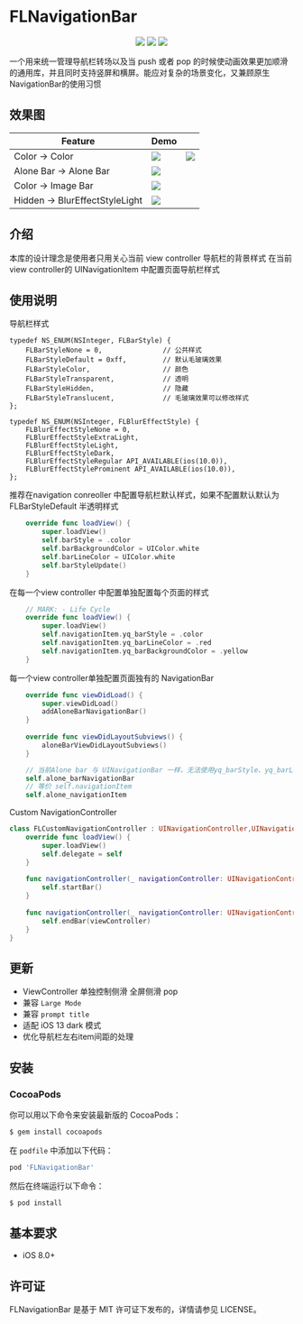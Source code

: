 # FLNavigationBar
<p align="center">
<a href="https://github.com/ForterLi/FLNavigationBar"><img src="https://img.shields.io/badge/platform-iOS%208.0%2B-ff69b5152950834.svg"></a>
<a href="https://github.com/ForterLi/FLNavigationBar"><img src="https://img.shields.io/cocoapods/v/FLNavigationBar.svg"></a>
<a href="https://github.com/ForterLi/FLNavigationBar/blob/master/LICENSE"><img src="https://img.shields.io/badge/license-MIT-green.svg?style=flat"></a>
</p>
一个用来统一管理导航栏转场以及当 push 或者 pop 的时候使动画效果更加顺滑的通用库，并且同时支持竖屏和横屏。能应对复杂的场景变化，又兼顾原生NavigationBar的使用习惯

## 效果图
| Feature |Demo||
|---|---|---|
|Color -> Color|![](https://github.com/ForterLi/ProjectResource/blob/master/FLNavigationBar/Screenshots/0000001.gif)|![](http://imgqn.koudaitong.com/upload_files/2015/05/19/143203733929082129.jpg)|
|Alone Bar -> Alone Bar|![](https://github.com/ForterLi/ProjectResource/blob/master/FLNavigationBar/Screenshots/0000002.gif)||
|Color -> Image Bar|![](https://github.com/ForterLi/ProjectResource/blob/master/FLNavigationBar/Screenshots/0000003.gif)||
|Hidden -> BlurEffectStyleLight|![](https://github.com/ForterLi/ProjectResource/blob/master/FLNavigationBar/Screenshots/0000004.gif)||


## 介绍

本库的设计理念是使用者只用关心当前 view controller 导航栏的背景样式
在当前 view controller的 UINavigationItem 中配置页面导航栏样式

## 使用说明
导航栏样式
```objc
typedef NS_ENUM(NSInteger, FLBarStyle) {
    FLBarStyleNone = 0,               // 公共样式
    FLBarStyleDefault = 0xff,         // 默认毛玻璃效果
    FLBarStyleColor,                  // 颜色
    FLBarStyleTransparent,            // 透明
    FLBarStyleHidden,                 // 隐藏
    FLBarStyleTranslucent,            // 毛玻璃效果可以修改样式
};

typedef NS_ENUM(NSInteger, FLBlurEffectStyle) {
    FLBlurEffectStyleNone = 0,
    FLBlurEffectStyleExtraLight,
    FLBlurEffectStyleLight,
    FLBlurEffectStyleDark,
    FLBlurEffectStyleRegular API_AVAILABLE(ios(10.0)),
    FLBlurEffectStyleProminent API_AVAILABLE(ios(10.0)),
};
```

推荐在navigation conreoller 中配置导航栏默认样式，如果不配置默认默认为 FLBarStyleDefault 半透明样式
``` swift
    override func loadView() {
        super.loadView()
        self.barStyle = .color
        self.barBackgroundColor = UIColor.white
        self.barLineColor = UIColor.white
        self.barStyleUpdate()
    }
```
在每一个view controller 中配置单独配置每个页面的样式
```swift
    // MARK: - Life Cycle
    override func loadView() {
        super.loadView()
        self.navigationItem.yq_barStyle = .color
        self.navigationItem.yq_barLineColor = .red
        self.navigationItem.yq_barBackgroundColor = .yellow
    }
```

每一个view controller单独配置页面独有的 NavigationBar
```swift 
    override func viewDidLoad() {
        super.viewDidLoad()
        addAloneBarNavigationBar()
    }
    
    override func viewDidLayoutSubviews() {
        aloneBarViewDidLayoutSubviews()
    }
```
```swift
    // 当前Alone bar 与 UINavigationBar 一样，无法使用yq_barStyle、yq_barLineColor、yq_barBackgroundColor等扩展属性
    self.alone_barNavigationBar
    // 等价 self.navigationItem
    self.alone_navigationItem
```
Custom NavigationController 
```swift
class FLCustomNavigationController : UINavigationController,UINavigationControllerDelegate {
    override func loadView() {
        super.loadView()
        self.delegate = self
    }
    
    func navigationController(_ navigationController: UINavigationController, willShow viewController: UIViewController, animated: Bool) {
        self.startBar()
    }
    
    func navigationController(_ navigationController: UINavigationController, didShow viewController: UIViewController, animated: Bool) {
        self.endBar(viewController)
    }
}
```
## 更新
* ViewController 单独控制侧滑 全屏侧滑 pop
* 兼容 `Large Mode` 
* 兼容 `prompt title`
* 适配 iOS 13  dark 模式
* 优化导航栏左右item间距的处理

## 安装

### CocoaPods

你可以用以下命令来安装最新版的 CocoaPods：

```bash
$ gem install cocoapods
```

在 `podfile` 中添加以下代码：

```ruby
pod 'FLNavigationBar'
```

然后在终端运行以下命令：

```bash
$ pod install
```
## 基本要求

- iOS 8.0+

## 许可证

FLNavigationBar 是基于 MIT 许可证下发布的，详情请参见 LICENSE。
